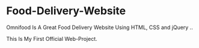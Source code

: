 # Food-Delivery-Website

Omnifood Is A Great Food Delivery Website Using HTML, CSS and jQuery ..

This Is My First Official Web-Project.


